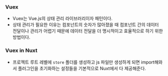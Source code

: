 ### Vuex
* Vuex는 Vue.js의 상태 관리 라이브러리이자 패턴이다.
* 상태 관리가 필요한 이유는 컴포넌트의 숫자가 많아졌을 때 컴포넌트 간의 데이터 전달이나 관리가 어렵기 때문에 데이터 전달을 더 명시적이고 효율적으로 하기 위한 방법이다.

### Vuex in Nuxt
* 프로젝트 루트 레벨에 `store` 폴더를 생성하고 js 파일만 생성하게 되면 import해와서 플러그인을 초기화하는 설정들을 기본적으로 Nuxt에서 다 제공해준다.
